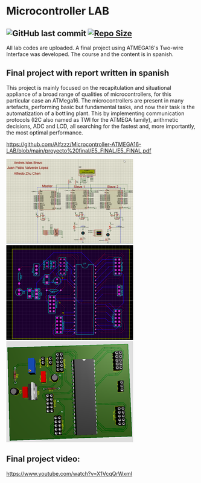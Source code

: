 # Microcontroller LAB 

![GitHub last commit](https://img.shields.io/github/last-commit/Alfzzz/Microcontroller-ATMEGA16-LAB) [![Repo Size](https://img.shields.io/github/repo-size/Alfzzz/Microcontroller-ATMEGA16-LAB.svg)](https://github.com/Alfzzz/Microcontroller-ATMEGA16-LAB/README.md)
-----------------

All lab codes are uploaded. A final project using ATMEGA16's Two-wire Interface was developed. The course and the content is in spanish. 

##  Final project with report written in spanish 
This project is mainly focused on the recapitulation and situational appliance of a broad range of qualities of microcontrollers, for this particular case an ATMega16. The microcontrollers are present in many artefacts, performing basic but fundamental tasks, and now their task is the automatization of a bottling plant. This by implementing communication protocols (I2C also named as TWI for the ATMEGA family), arithmetic decisions, ADC and LCD, all searching for the fastest and, more importantly, the most optimal performance. 

https://github.com/Alfzzz/Microcontroller-ATMEGA16-LAB/blob/main/proyecto%20final/E5_FINAL/E5_FINAL.pdf


<img src="Picture1.png" data-canonical-src="Picture1.png" />
<img src="Picture2.png" data-canonical-src="Picture2.png" />
<img src="Picture3.png" data-canonical-src="Picture3.png" />


 
## Final project video: 

https://www.youtube.com/watch?v=X1VcqQrWxmI
